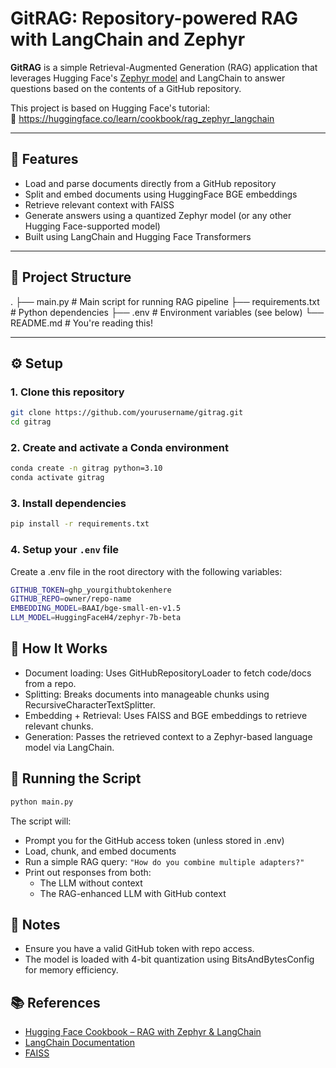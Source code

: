 # GitRAG: Repository-powered RAG with LangChain and Zephyr

**GitRAG** is a simple Retrieval-Augmented Generation (RAG) application that leverages Hugging Face's [Zephyr model](https://huggingface.co/HuggingFaceH4/zephyr-7b-alpha) and LangChain to answer questions based on the contents of a GitHub repository.

This project is based on Hugging Face's tutorial:  
🔗 https://huggingface.co/learn/cookbook/rag_zephyr_langchain

---

## 🚀 Features

- Load and parse documents directly from a GitHub repository
- Split and embed documents using HuggingFace BGE embeddings
- Retrieve relevant context with FAISS
- Generate answers using a quantized Zephyr model (or any other Hugging Face-supported model)
- Built using LangChain and Hugging Face Transformers

---

## 📁 Project Structure

.
├── main.py # Main script for running RAG pipeline
├── requirements.txt # Python dependencies
├── .env # Environment variables (see below)
└── README.md # You're reading this!

---

## ⚙️ Setup

### 1. Clone this repository

```bash
git clone https://github.com/yourusername/gitrag.git
cd gitrag
```

### 2. Create and activate a Conda environment

```bash
conda create -n gitrag python=3.10
conda activate gitrag
```

### 3. Install dependencies

```bash
pip install -r requirements.txt
```

### 4. Setup your `.env` file

Create a .env file in the root directory with the following variables:

```bash
GITHUB_TOKEN=ghp_yourgithubtokenhere
GITHUB_REPO=owner/repo-name
EMBEDDING_MODEL=BAAI/bge-small-en-v1.5
LLM_MODEL=HuggingFaceH4/zephyr-7b-beta
```

## 🧠 How It Works

- Document loading: Uses GitHubRepositoryLoader to fetch code/docs from a repo.
- Splitting: Breaks documents into manageable chunks using RecursiveCharacterTextSplitter.
- Embedding + Retrieval: Uses FAISS and BGE embeddings to retrieve relevant chunks.
- Generation: Passes the retrieved context to a Zephyr-based language model via LangChain.


## 🧪 Running the Script

```bash
python main.py
```

The script will:
- Prompt you for the GitHub access token (unless stored in .env)
- Load, chunk, and embed documents
- Run a simple RAG query: `"How do you combine multiple adapters?"`
- Print out responses from both:
    - The LLM without context
    - The RAG-enhanced LLM with GitHub context


## 📝 Notes

- Ensure you have a valid GitHub token with repo access.
- The model is loaded with 4-bit quantization using BitsAndBytesConfig for memory efficiency.

## 📚 References

- [Hugging Face Cookbook – RAG with Zephyr & LangChain](https://huggingface.co/learn/cookbook/rag_zephyr_langchain)
- [LangChain Documentation](https://www.langchain.com/)
- [FAISS](https://python.langchain.com/docs/integrations/vectorstores/faiss/)

